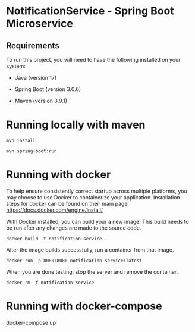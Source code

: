 # NotificationService - Spring Boot Microservice

## Requirements

To run this project, you will need to have the following installed on your system:

- Java (version 17)

- Spring Boot (version 3.0.6)

- Maven (version 3.9.1)


# Running locally with maven
```
mvn install
```
```
mvn spring-boot:run
```

# Running with docker
To help ensure consistently correct startup across multiple platforms, you may choose to use Docker to containerize your application.  Installation steps for docker can be found on their main page.
https://docs.docker.com/engine/install/

With Docker installed, you can build your a new image. This build needs to be run after any changes are made to the source code.
```
docker build -t notification-service . 
```

After the image builds successfully, run a container from that image.
```
docker run -p 8080:8080 notification-service:latest
```

When you are done testing, stop the server and remove the container.
```
docker rm -f notification-service
```

# Running with docker-compose
docker-compose up
